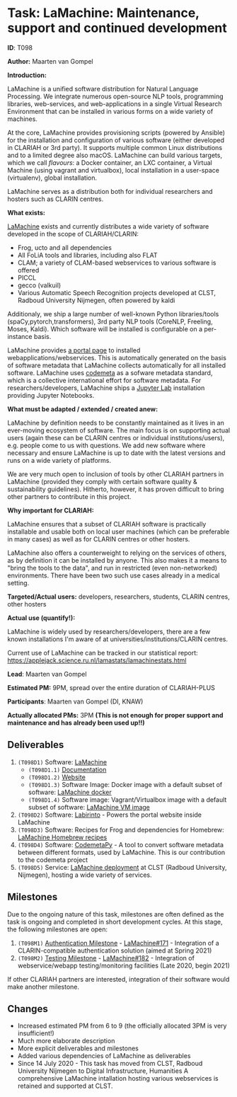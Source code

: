 # Task: LaMachine: Maintenance, support and continued development

**ID**: T098

**Author:** Maarten van Gompel

**Introduction:**

LaMachine is a unified software distribution for Natural Language Processing. We integrate numerous open-source NLP
tools, programming libraries, web-services, and web-applications in a single Virtual Research Environment that can be
installed in various forms on a wide variety of machines.

At the core, LaMachine provides provisioning scripts (powered by Ansible) for the installation and configuration of
various software (either developed in CLARIAH or 3rd party). It supports multiple common Linux distributions and to a limited
degree also macOS. LaMachine can build various targets, which we call *flavours*: a Docker container, an LXC container,
a Virtual Machine (using vagrant and virtualbox), local installation in a user-space (virtualenv), global installation.

LaMachine serves as a distribution both for individual researchers and hosters such as CLARIN centres.

**What exists:**

[LaMachine](https://proycon.github.io/LaMachine) exists and currently distributes a wide variety of software developed
in the scope of CLARIAH/CLARIN:
* Frog, ucto and all dependencies
* All FoLiA tools and libraries, including also FLAT
* CLAM; a variety of CLAM-based webservices to various software is offered
* PICCL
* gecco (valkuil)
* Various Automatic Speech Recognition projects developed at CLST, Radboud University Nijmegen, often powered by kaldi

Additionaly, we ship a large number of well-known Python libraries/tools (spaCy,pytorch,transformers), 3rd party NLP tools
(CoreNLP, Freeling, Moses, Kaldi). Which software will be installed is configurable on a per-instance basis.

LaMachine provides [a portal page](https://github.com/proycon/labirinto) to installed webapplications/webservices. This
is automatically generated on the basis of software metadata that LaMachine collects automatically for all installed
software. LaMachine uses [codemeta](https://codemeta.github.io) as a sofware metadata standard, which is a collective
international effort for software metadata. For researchers/developers, LaMachine ships a [Jupyter Lab](https://jupyter.org/) installation providing
Jupyter Notebooks.

**What must be adapted / extended / created anew:**

LaMachine by definition  needs to be constantly maintained as it lives in an ever-moving ecosystem of software. The
main focus is on supporting actual users (again these can be CLARIN centres or individual institutions/users), e.g.
people come to us with questions.  We add new software where necessary and ensure LaMachine is up to date with the
latest versions and runs on a wide variety of platforms.

We are very much open to inclusion of tools by other CLARIAH partners in LaMachine (provided they comply with certain
software quality & sustainability guidelines). Hitherto, however, it has proven difficult to bring other partners to
contribute in this project.

**Why important for CLARIAH:**

LaMachine ensures that a subset of CLARIAH software is practically installable and usable both on local user machines (which can be preferable in many cases)
as well as for CLARIN centres or other hosters.

LaMachine also offers a counterweight to relying on the services of others, as by definition it can be installed by
anyone. This also makes it a means to "bring the tools to the data", and run in restricted (even non-networked)
environments. There have been two such use cases already in a medical setting.

**Targeted/Actual users:** developers, researchers, students, CLARIN centres, other hosters

**Actual use (quantify!):**

LaMachine is widely used by researchers/developers, there are a few known installations I'm aware of at
universities/institutions/CLARIN centres.

Current use of LaMachine can be tracked in our statistical report: https://applejack.science.ru.nl/lamastats/lamachinestats.html

**Lead**: Maarten van Gompel

**Estimated PM:** 9PM, spread over the entire duration of CLARIAH-PLUS

**Participants**: Maarten van Gompel (DI, KNAW)

**Actually allocated PMs:** 3PM  **(This is not enough for proper support and maintenance and has already been used up!!)**

## Deliverables

1. ``(T098D1)`` Software: [LaMachine](https://github.com/proycon/LaMachine)
    * ``(T098D1.1)`` [Documentation](https://github.com/proycon/LaMachine/blob/master/README.md)
    * ``(T098D1.2)`` [Website](https://proycon.github.io/LaMachine)
    * ``(T098D1.3)`` Software Image: Docker image with a default subset of software: [LaMachine docker](https://hub.docker.com/r/proycon/lamachine/)
    * ``(T098D1.4)`` Software image: Vagrant/Virtualbox image with a default subset of software: [LaMachine VM image](https://app.vagrantup.com/proycon/boxes/lamachine/)
2. ``(T098D2)`` Software: [Labirinto](https://github.com/proycon/labirinto) - Powers the portal website inside LaMachine
3. ``(T098D3)`` Software: Recipes for Frog and dependencies for Homebrew: [LaMachine Homebrew recipes](https://github.com/fkarsdorp/homebrew-lamachine)
4. ``(T098D4)`` Software: [CodemetaPy](https://github.com/proycon/codemetapy) - A tool to convert software metadata between
    different formats, used by LaMachine. This is our contribution to the codemeta project
5. ``(T098D5)`` Service: [LaMachine deployment](https://webservices.cls.ru.nl) at CLST (Radboud University, Nijmegen), hosting a wide variety of services.

## Milestones

Due to the ongoing nature of this task, milestones are often defined as the task is ongoing and completed in short development
 cycles. At this stage, the following milestones are open:

1. ``(T098M1)`` [Authentication Milestone](https://github.com/proycon/LaMachine/milestone/11) - [LaMachine#171](https://github.com/proycon/LaMachine/issues/171) - Integration of a CLARIN-compatible authentication solution (aimed at Spring 2021)
2. ``(T098M2)`` [Testing Milestone](https://github.com/proycon/LaMachine/milestone/12) - [LaMachine#182](https://github.com/proycon/LaMachine/issues/182) - Integration of webservice/webapp testing/monitoring facilities (Late 2020, begin 2021)

If other CLARIAH partners are interested, integration of their software would make another milestone.

## Changes

* Increased estimated PM from 6 to 9 (the officially allocated 3PM is very insufficient!)
* Much more elaborate description
* More explicit deliverables and milestones
* Added various dependencies of LaMachine as deliverables
* Since 14 July 2020 - This task has moved from CLST, Radboud University Nijmegen to Digital Infrastructure, Humanities
  A comprehensive LaMachine intallation hosting various webservices is retained and supported at CLST.
